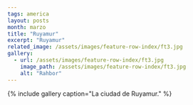```yaml
---
tags: america
layout: posts
month: marzo
title: "Ruyamur"
excerpt: "Ruyamur"
related_image: /assets/images/feature-row-index/ft3.jpg
gallery:
  - url: /assets/images/feature-row-index/ft3.jpg
    image_path: /assets/images/feature-row-index/ft3.jpg
    alt: "Rahbor"
---
```

{% include gallery caption="La ciudad de Ruyamur." %}